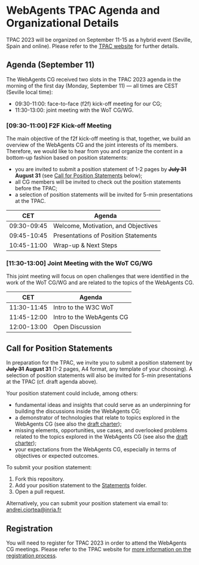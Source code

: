 # WebAgents TPAC Agenda and Organizational Details

TPAC 2023 will be organized on September 11-15 as a hybrid event (Seville, Spain and online). Please 
refer to the [TPAC website](https://www.w3.org/2023/09/TPAC/) for further details. 

## Agenda (September 11)

The WebAgents CG received two slots in the TPAC 2023 agenda in the morning of the first day (Monday, 
September 11) — all times are CEST (Seville local time):
- 09:30-11:00: face-to-face (f2f) kick-off meeting for our CG;
- 11:30-13:00: joint meeting with the WoT CG/WG.

### [09:30-11:00] F2F Kick-off Meeting

The main objective of the f2f kick-off meeting is that, together, we build an overview of the 
WebAgents CG and the joint interests of its members. Therefore, we would like to hear from you and 
organize the content in a bottom-up fashion based on position statements:
- you are invited to submit a position statement of 1-2 pages by ~~**July 31**~~ **August 31** (see 
[Call for Position Statements](#call-for-position-statements) below);
- all CG members will be invited to check out the position statements before the TPAC;
- a selection of position statements will be invited for 5-min presentations at the TPAC.

| CET         | Agenda                                       |
|-------------|----------------------------------------------|
| 09:30-09:45 | Welcome, Motivation, and Objectives          |
| 09:45-10:45 | Presentations of Position Statements         |
| 10:45-11:00 | Wrap-up & Next Steps                         |
 
### [11:30-13:00] Joint Meeting with the WoT CG/WG

This joint meeting will focus on open challenges that were identified in the work of the WoT CG/WG and
are related to the topics of the WebAgents CG.

| CET         | Agenda                                       |
|-------------|----------------------------------------------|
| 11:30-11:45 | Intro to the W3C WoT                         |
| 11:45-12:00 | Intro to the WebAgents CG                    |
| 12:00-13:00 | Open Discussion                              |


## Call for Position Statements
In preparation for the TPAC, we invite you to submit a position statement by ~~**July 31**~~ **August 31** (1-2 pages, 
A4 format, any template of your choosing). A selection of position statements will also be invited 
for 5-min presentations at the TPAC (cf. draft agenda above).

Your position statement could include, among others:
- fundamental ideas and insights that could serve as an underpinning for building the discussions 
inside the WebAgents CG;
- a demonstrator of technologies that relate to topics explored in the WebAgents CG  (see also 
the [draft charter](https://htmlpreview.github.io/?https://github.com/w3c-cg/webagents/blob/cg-charter-draft/charters/webagents-cg-2023-draft.html));
- missing elements, opportunities, use cases, and overlooked problems related to the topics explored 
in the WebAgents CG (see also the [draft charter](https://htmlpreview.github.io/?https://github.com/w3c-cg/webagents/blob/cg-charter-draft/charters/webagents-cg-2023-draft.html));
- your expectations from the WebAgents CG, especially in terms of objectives or expected outcomes.

To submit your position statement:
1. Fork this repository.
2. Add your position statement to the [Statements](Statements) folder.
3. Open a pull request.

Alternatively, you can submit your position statement via email to: 
[andrei.ciortea@inria.fr](mailto:andrei.ciortea@inria.fr?subject=WebAgents%20TPAC2023%20Position%20Statement)

## Registration

You will need to register for TPAC 2023 in order to attend the WebAgents CG meetings. Please refer to 
the TPAC website for [more information on the registration process](https://www.w3.org/2023/09/TPAC/registration.html).